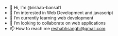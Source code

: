 - 👋 Hi, I’m @rishab-bansal1
- 👀 I’m interested in Web Development and javascript
- 🌱 I’m currently learning web development
- 💞️ I’m looking to collaborate on web applications
- 📫 How to reach me reshabhsanghi@gmail.com

<!---
rishab-bansal1/rishab-bansal1 is a ✨ special ✨ repository because its `README.md` (this file) appears on your GitHub profile.
You can click the Preview link to take a look at your changes.
--->
